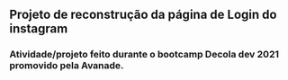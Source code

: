 ## Projeto de reconstrução da página de Login do instagram
### Atividade/projeto feito durante o bootcamp Decola dev 2021 promovido pela Avanade.
